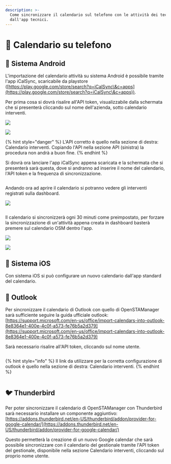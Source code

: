 ```yaml
---
description: >-
  Come sincronizzare il calendario sul telefono con le attività dei tecnici
  dall'app tecnici.
---
```


# 📲 Calendario su telefono

## 📱 Sistema Android

L'importazione del calendario attività su sistema Android è possibile tramite l'app iCalSync, scaricabile da playstore ([https://play.google.com/store/search?q=iCalSync\&c=apps](https://play.google.com/store/search?q=iCalSync\&c=apps)).

Per prima cosa si dovrà risalire all'API token, visualizzabile dalla schermata che si presenterà cliccando sul nome dell'azienda, sotto calendario interventi.

![](<../../.gitbook/assets/image (30).png>)

![](<../../.gitbook/assets/immagine (238).png>)

{% hint style="danger" %}
L'API corretto è quello nella sezione di destra: Calendario interventi. Copiando l'API nella sezione API (sinistra) la procedura non andrà a buon fine.
{% endhint %}

Si dovrà ora lanciare l'app iCalSync appena scaricata e la schermata che si presenterà sarà questa, dove si andranno ad inserire il nome del calendario, l'API token e la frequenza di sincronizzazione.

&#x20;                                                                 <img src="../../.gitbook/assets/spaces_fCJHdU9AEDiY8NImgnKk_uploads_git-blob-b5a831ed034b228d685a9a45670c5acdcae261c9_Screenshot_20220601-122916_iCalSync2.jpg" alt="" data-size="original">

Andando ora ad aprire il calendario si potranno vedere gli interventi registrati sulla dashboard.

![](<../../.gitbook/assets/immagine (251).png>)

&#x20;                                                          <img src="../../.gitbook/assets/Screenshot_20220601-123002_Calendar2 (1).jpg" alt="" data-size="original">

Il calendario si sincronizzerà ogni 30 minuti come preimpostato, per forzare la sincronizzazione di un'attività appena creata in dashboard basterà premere sul calendario OSM dentro l'app.

![](<../../.gitbook/assets/immagine (252).png>)

![](../../.gitbook/assets/montaggio.jpg)

## 📱 Sistema iOS

Con sistema iOS si può configurare un nuovo calendario dall'app standard del calendario.

## 📮 Outlook

Per sincronizzare il calendario di Outlook con quello di OpenSTAManager sarà sufficiente seguire la guida ufficiale outlook: [https://support.microsoft.com/en-us/office/import-calendars-into-outlook-8e8364e1-400e-4c0f-a573-fe76b5a2d379](https://support.microsoft.com/en-us/office/import-calendars-into-outlook-8e8364e1-400e-4c0f-a573-fe76b5a2d379)

Sarà necessario risalire all'API token, cliccando sul nome utente.

<figure><img src="../../.gitbook/assets/immagine (7) (1) (2).png" alt=""><figcaption></figcaption></figure>

{% hint style="info" %}
Il link da utilizzare per la corretta configurazione di outlook è quello nella sezione di destra: Calendario interventi.
{% endhint %}

<figure><img src="../../.gitbook/assets/immagine (4) (1).png" alt=""><figcaption></figcaption></figure>

## 🐦 Thunderbird

Per poter sincronizzare il calendario di OpenSTAManager con Thunderbird sarà necessario installare un componente aggiuntivo: [https://addons.thunderbird.net/en-US/thunderbird/addon/provider-for-google-calendar/](https://addons.thunderbird.net/en-US/thunderbird/addon/provider-for-google-calendar/)

Questo permetterà la creazione di un nuovo Google calendar che sarà possibile sincronizzare con il calendario del gestionale tramite l'API token del gestionale, disponibile nella sezione Calendario interventi, cliccando sul proprio nome utente.

<figure><img src="../../.gitbook/assets/immagine (5) (1).png" alt=""><figcaption></figcaption></figure>

<figure><img src="../../.gitbook/assets/immagine (3) (1).png" alt=""><figcaption></figcaption></figure>

